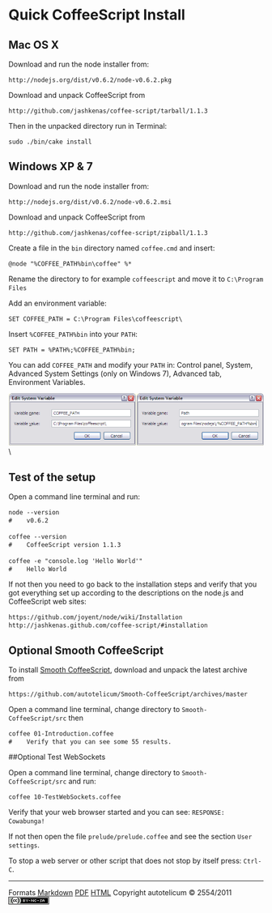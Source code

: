 
# Quick CoffeeScript Install

## Mac OS X

Download and run the node installer from:

    http://nodejs.org/dist/v0.6.2/node-v0.6.2.pkg

Download and unpack CoffeeScript from

    http://github.com/jashkenas/coffee-script/tarball/1.1.3

Then in the unpacked directory run in Terminal:

    sudo ./bin/cake install


## Windows XP & 7

Download and run the node installer from:

    http://nodejs.org/dist/v0.6.2/node-v0.6.2.msi

Download and unpack CoffeeScript from

    http://github.com/jashkenas/coffee-script/zipball/1.1.3

Create a file in the `bin` directory named `coffee.cmd` and insert:

    @node "%COFFEE_PATH%bin\coffee" %*

Rename the directory to for example `coffeescript` and move it to `C:\Program Files`

Add an environment variable:

    SET COFFEE_PATH = C:\Program Files\coffeescript\

Insert `%COFFEE_PATH%bin` into your `PATH`:

    SET PATH = %PATH%;%COFFEE_PATH%bin;

You can add `COFFEE_PATH` and modify your `PATH` in:
Control panel, System, Advanced System Settings (only on Windows 7), Advanced tab, Environment Variables.

![Windows path screenshots](WindowsPath.png)\ 


## Test of the setup

Open a command line terminal and run:

    node --version
    #    v0.6.2
    
    coffee --version
    #    CoffeeScript version 1.1.3
    
    coffee -e "console.log 'Hello World'"
    #    Hello World

If not then you need to go back to the installation steps
and verify that you got everything set up according to the
descriptions on the node.js and CoffeeScript web sites:

    https://github.com/joyent/node/wiki/Installation
    http://jashkenas.github.com/coffee-script/#installation


## Optional Smooth CoffeeScript

To install [Smooth CoffeeScript](http://autotelicum.github.com/Smooth-CoffeeScript),
download and unpack the latest archive from

    https://github.com/autotelicum/Smooth-CoffeeScript/archives/master

Open a command line terminal, change directory to `Smooth-CoffeeScript/src` then

    coffee 01-Introduction.coffee
    #    Verify that you can see some 55 results.


##Optional Test WebSockets

Open a command line terminal, change directory to `Smooth-CoffeeScript/src` and run:

    coffee 10-TestWebSockets.coffee

Verify that your web browser started and you can see: `RESPONSE: Cowabunga!`

If not then open the file `prelude/prelude.coffee` and see the section `User settings`.

To stop a web server or other script that does not stop by itself press: `Ctrl-C`.

-----------------------------------------------------------------------------

Formats	[Markdown](install-notes.md)	[PDF](install-notes.pdf)	[HTML](install-notes.html)
Copyright autotelicum © 2554/2011 ![License CCBYNCSA](ccbyncsa.png)


<!-- Commands used to format this document:

Edit ,>markdown2pdf --listings --xetex '--template=pandoc-template.tex' -o install-notes.pdf; open install-notes.pdf

Edit ,>pandoc -f markdown -t html -S --css pandoc-template.css --template pandoc-template.html -B readability-embed.js -o install-notes.html; open install-notes.html
-->
